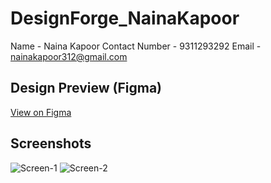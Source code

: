 # DesignForge_NainaKapoor
Name - Naina Kapoor
Contact Number - 9311293292
Email - nainakapoor312@gmail.com

## Design Preview (Figma)
[View on Figma](https://www.figma.com/design/OrtCiedGdbSOYR2NgYud6s/DesignForge_NainaKapoor?node-id=0-1&t=nXrrDJgOz0OlWlgW-1)

## Screenshots
![Screen-1](https://github.com/user-attachments/assets/1d78fdcb-9887-4676-86cc-8f89c3348eb8)
![Screen-2](https://github.com/user-attachments/assets/2f245953-f1c0-4bd6-bf33-b90eaee88d11)
